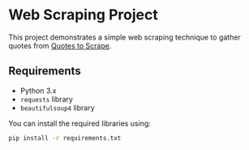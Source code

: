 # Web Scraping Project

This project demonstrates a simple web scraping technique to gather quotes from [Quotes to Scrape](http://quotes.toscrape.com/).

## Requirements

- Python 3.x
- `requests` library
- `beautifulsoup4` library

You can install the required libraries using:

```bash
pip install -r requirements.txt

